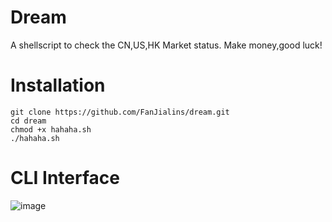 # Dream
A shellscript to check the CN,US,HK Market status. Make money,good luck!

# Installation
````
git clone https://github.com/FanJialins/dream.git
cd dream
chmod +x hahaha.sh
./hahaha.sh
````

# CLI Interface
![image](https://github.com/FanJialins/dream/blob/main/CLI%20Interface.png)